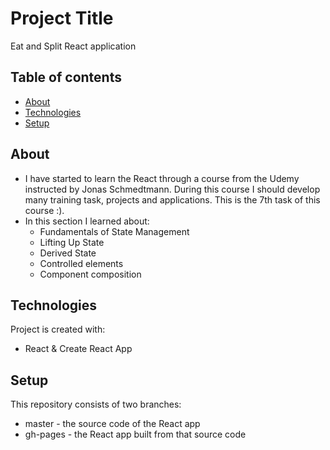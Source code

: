 # Project Title 
Eat and Split React application

## Table of contents
* [About](#about)
* [Technologies](#technologies)
* [Setup](#setup)

## About
- I have started to learn the React through a course from the Udemy instructed by Jonas Schmedtmann. During this course I should develop many training task, projects and applications. This is the 7th task of this course :).
- In this section I learned about:
  * Fundamentals of State Management
  * Lifting Up State
  * Derived State
  * Controlled elements
  * Component composition
 
## Technologies
Project is created with:
* React & Create React App

## Setup
This repository consists of two branches:
* master - the source code of the React app
* gh-pages - the React app built from that source code
